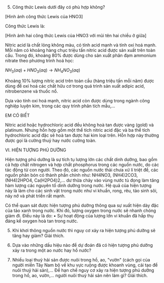 5. Công thức Lewis dưới đây có phù hợp không?

[Hình ảnh công thức Lewis của HNO3]

Công thức Lewis là:

[Hình ảnh hai công thức Lewis của HNO3 với mũi tên hai chiều ở giữa]

Nitric acid là chất lỏng không màu, có tính acid mạnh và tính oxi hoá mạnh. Mỗi năm có khoảng hàng chục triệu tấn nitric acid được sản xuất trên toàn cầu. Trong đó, khoảng 80% được dùng cho sản xuất phân đạm ammonium nitrate theo phương trình hoá học:

$NH_3(aq) + HNO_3(aq) \rightarrow NH_4NO_3(aq)$

Khoảng 10% lượng nitric acid trên toàn cầu (hàng triệu tấn mỗi năm) được dùng để oxi hoá các chất hữu cơ trong quá trình sản xuất adipic acid, nitrobenzene và thuốc nổ.

Dựa vào tính oxi hoá mạnh, nitric acid còn được dùng trong ngành công nghiệp luyện kim, trong các quy trình phân tích mẫu,...

EM CÓ BIẾT

Nitric acid hoặc hydrochloric acid đều không hoà tan được vàng (gold) và platinum.
Nhưng hỗn hợp gồm một thể tích nitric acid đặc và ba thể tích hydrochloric acid đặc sẽ hoà tan được hai kim loại trên. Hỗn hợp này thường được gọi là cường thuỷ hay nước cường toàn.

VI. HIỆN TƯỢNG PHÚ DƯỠNG

Hiện tượng phú dưỡng là sự tích tụ lượng lớn các chất dinh dưỡng, bao gồm cả hợp chất nitrogen và hợp chất phosphorus trong các nguồn nước, do các tác động từ con người. Theo đó, các nguồn nước thải chưa xử lí triệt để, các nguồn phân bón có thành phần chính như: NH4NO3, (NH4)2CO3, (NH4)2HPO4, Ca(H2PO4)2,... dư thừa chảy vào vùng nước tù đọng làm tăng hàm lượng các nguyên tố dinh dưỡng trong nước. Hệ quả của hiện tượng này là làm cho các sinh vật trong nước như vi khuẩn, rong, rêu, tảo sinh sôi, nảy nở và phát triển rất mạnh.

Có thể quan sát được hiện tượng phú dưỡng thông qua sự xuất hiện dày đặc của tảo xanh trong nước. Khi đó, lượng oxygen trong nước sẽ nhanh chóng giảm đi. Điều này là do:
• Sự hoạt động của lượng lớn vi khuẩn đã hấp thụ đáng kể oxygen hoà tan trong nước.

5. Khi khơi thông nguồn nước thì nguy cơ xảy ra hiện tượng phú dưỡng sẽ tăng hay giảm? Giải thích.

6. Dựa vào những dấu hiệu nào để dự đoán đã có hiện tượng phú dưỡng xảy ra trong một ao nước hay hồ nước?

2. Nhiều loại thuỷ hải sản được nuôi trong hồ, ao, "vườn" (cách gọi của người miền Tây Nam bộ về khu vực ruộng được khoanh vùng, cải tạo để nuôi thuỷ hải sản),...
Để hạn chế nguy cơ xảy ra hiện tượng phú dưỡng trong hồ, ao, vườn,... người nuôi thuỷ hải sản nên làm gì? Giải thích.